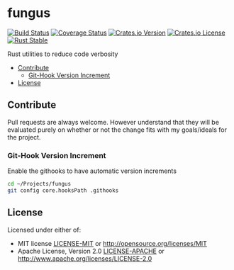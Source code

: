 fungus
====================================================================================================
[![Build Status](https://travis-ci.org/phR0ze/fungus.svg?branch=master)](https://travis-ci.org/phR0ze/fungus)
[![Coverage Status](https://coveralls.io/repos/github/phR0ze/fungus/badge.svg?branch=master)](https://coveralls.io/github/phR0ze/fungus?branch=master)
[![Crates.io Version](https://img.shields.io/crates/v/fungus.svg)](https://crates.io/crates/fungus)
[![Crates.io License](https://img.shields.io/crates/l/fungus.svg)](https://opensource.org/licenses/MIT)
[![Rust Stable](https://img.shields.io/badge/rust-latest%20stable-blue.svg)](https://github.com/rust-lang/rust/releases)

<!--[![API](https://docs.rs/fungus/badge.svg)](https://docs.rs/fungus)-->

Rust utilities to reduce code verbosity

* [Contribute](#contribute)
  * [Git-Hook Version Increment](#git-hook-version-increment)
* [License](#license)

## Contribute<a name="Contribute"/></a>
Pull requests are always welcome.  However understand that they will be evaluated purely on whether
or not the change fits with my goals/ideals for the project.

### Git-Hook Version Increment <a name="git-hook-version-increment"/></a>
Enable the githooks to have automatic version increments

```bash
cd ~/Projects/fungus
git config core.hooksPath .githooks
```

## License <a name="license"/></a>
Licensed under either of:
 * MIT license [LICENSE-MIT](LICENSE-MIT) or http://opensource.org/licenses/MIT
 * Apache License, Version 2.0 [LICENSE-APACHE](LICENSE-APACHE) or http://www.apache.org/licenses/LICENSE-2.0
